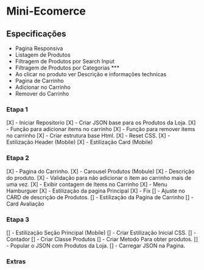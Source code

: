 
# Mini-Ecomerce


## Especificações

- Pagina Responsiva
- Listagem de Produtos
- Filtragem de Produtos por Search Input
- Filtragem de Produtos por Categorias ***
- Ao clicar no produto ver Descrição e informações technicas
- Pagina de Carrinho
- Adicionar no Carrinho
- Remover do Carrinho


### Etapa 1

[X] - Iniciar Repositorio
[X] - Criar JSON base para os Produtos da Loja.
[X] - Função para adicionar items no carrinho
[X] - Função para remover items no carrinho
[X] - Criar estrutura base Html.
[X] - Reset CSS.
[X] - Estilização Header (Mobile)
[X] - Estilização Card (Mobile)

### Etapa 2

[X] - Pagina do Carrinho.
[X] - Carousel Produtos (Mobule)
[X] - Descrição do produto.
[X] - Validação para não adicionar o item ao carrinho mais de uma vez.
[X] - Exibir contagem de Items no Carrinho
[X] - Menu Hamburguer
[X] - Estilização da pagina Principal
[X] - Fix
[] - Ajuste no CARD de descrição de Produtos.
[] - Estilização da Pagina de Carrinho
[] - Card Avaliação


### Etapa 3
[] - Estilização Seção Principal (Mobile)
[] - Criar Estilização Inicial CSS.
[] - Contador
[] - Criar Classe Produtos
[] - Criar Metodo Para obter produtos.
[] - Popular o JSON com Produtos da Loja.
[] - Carregar JSON na Pagina.

### Extras